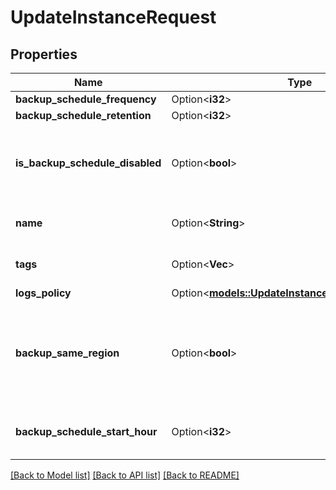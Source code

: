 # UpdateInstanceRequest

## Properties

Name | Type | Description | Notes
------------ | ------------- | ------------- | -------------
**backup_schedule_frequency** | Option<**i32**> | In hours. | [optional]
**backup_schedule_retention** | Option<**i32**> | In days. | [optional]
**is_backup_schedule_disabled** | Option<**bool**> | Defines whether or not the backup schedule is disabled. | [optional]
**name** | Option<**String**> | Name of the Database Instance. | [optional]
**tags** | Option<**Vec<String>**> | Tags of a Database Instance. | [optional]
**logs_policy** | Option<[**models::UpdateInstanceRequestLogsPolicy**](UpdateInstance_request_logs_policy.md)> |  | [optional]
**backup_same_region** | Option<**bool**> | Store logical backups in the same region as the Database Instance. | [optional]
**backup_schedule_start_hour** | Option<**i32**> | Defines the start time of the autobackup. | [optional]

[[Back to Model list]](../README.md#documentation-for-models) [[Back to API list]](../README.md#documentation-for-api-endpoints) [[Back to README]](../README.md)


